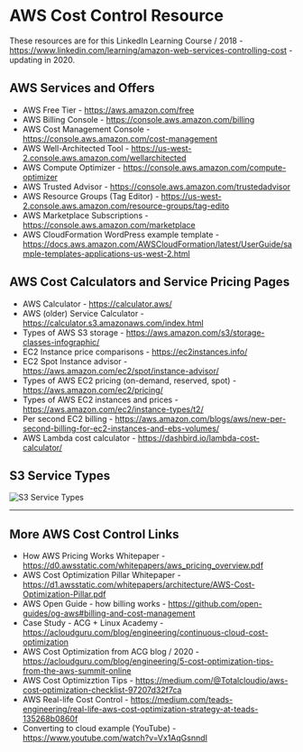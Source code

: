 # AWS Cost Control Resource

These resources are for this LinkedIn Learning Course / 2018 - https://www.linkedin.com/learning/amazon-web-services-controlling-cost - updating in 2020.  

## AWS Services and Offers

- AWS Free Tier - https://aws.amazon.com/free
- AWS Billing Console - https://console.aws.amazon.com/billing
- AWS Cost Management Console - https://console.aws.amazon.com/cost-management
- AWS Well-Architected Tool - https://us-west-2.console.aws.amazon.com/wellarchitected
- AWS Compute Optimizer - https://console.aws.amazon.com/compute-optimizer
- AWS Trusted Advisor - https://console.aws.amazon.com/trustedadvisor
- AWS Resource Groups (Tag Editor) - https://us-west-2.console.aws.amazon.com/resource-groups/tag-edito
- AWS Marketplace Subscriptions - https://console.aws.amazon.com/marketplace
- AWS CloudFormation WordPress example template - https://docs.aws.amazon.com/AWSCloudFormation/latest/UserGuide/sample-templates-applications-us-west-2.html

## AWS Cost Calculators and Service Pricing Pages

- AWS Calculator - https://calculator.aws/
- AWS (older) Service Calculator - https://calculator.s3.amazonaws.com/index.html
- Types of AWS S3 storage - https://aws.amazon.com/s3/storage-classes-infographic/
- EC2 Instance price comparisons - https://ec2instances.info/
- EC2 Spot Instance advisor - https://aws.amazon.com/ec2/spot/instance-advisor/
- Types of AWS EC2 pricing (on-demand, reserved, spot) - https://aws.amazon.com/ec2/pricing/
- Types of AWS EC2 instances and prices - https://aws.amazon.com/ec2/instance-types/t2/
- Per second EC2 billing - https://aws.amazon.com/blogs/aws/new-per-second-billing-for-ec2-instances-and-ebs-volumes/
- AWS Lambda cost calculator - https://dashbird.io/lambda-cost-calculator/

## S3 Service Types

![S3 Service Types](https://github.com/lynnlangit/aws-cost-control/blob/master/images/s3-types.png)

---

## More AWS Cost Control Links

- How AWS Pricing Works Whitepaper - https://d0.awsstatic.com/whitepapers/aws_pricing_overview.pdf
- AWS Cost Optimization Pillar Whitepaper - https://d1.awsstatic.com/whitepapers/architecture/AWS-Cost-Optimization-Pillar.pdf
- AWS Open Guide - how billing works - https://github.com/open-guides/og-aws#billing-and-cost-management
- Case Study - ACG + Linux Academy - https://acloudguru.com/blog/engineering/continuous-cloud-cost-optimization
- AWS Cost Optimization from ACG blog / 2020 - https://acloudguru.com/blog/engineering/5-cost-optimization-tips-from-the-aws-summit-online
- AWS Cost Optimizztion Tips - https://medium.com/@Totalcloudio/aws-cost-optimization-checklist-97207d32f7ca
- AWS Real-life Cost Control - https://medium.com/teads-engineering/real-life-aws-cost-optimization-strategy-at-teads-135268b0860f
- Converting to cloud example (YouTube) - https://www.youtube.com/watch?v=Vx1AqGsnndI

